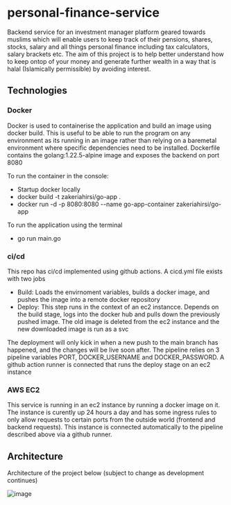 # personal-finance-service

Backend service for an investment manager platform geared towards muslims which will enable users to keep track of their pensions, shares, stocks, salary and all things personal finance including tax calculators, salary brackets etc. The aim of this project is to help better understand how to keep ontop of your money and generate further wealth in a way that is halal (Islamically permissible) by avoiding interest.

## Technologies
### Docker

Docker is used to containerise the application and build an image using docker build. This is useful to be able to run the program on any environment as its running in an image rather than relying on a baremetal environment where specific dependencies need to be installed. Dockerfile contains the golang:1.22.5-alpine image and exposes the backend on port 8080

To run the container in the console:
- Startup docker locally
- docker build -t zakeriahirsi/go-app .
- docker run -d -p 8080:8080 --name go-app-container zakeriahirsi/go-app

To run the application using the terminal
- go run main.go


### ci/cd

This repo has ci/cd implemented using github actions. A cicd.yml file exists with two jobs
- Build: Loads the envirnoment variables, builds a docker image, and pushes the image into a remote docker repository
- Deploy: This step runs in the context of an ec2 instancce. Depends on the build stage, logs into the docker hub and pulls down the previously pushed image. The old image is deleted from the ec2 instance and the new downloaded image is run as a svc
  
The deployment will only kick in when a new push to the main branch has happened, and the changes will be live soon after. The pipeline relies on 3 pipeline variables PORT, DOCKER_USERNAME and DOCKER_PASSWORD. A github action runner is connected that runs the deploy stage on an ec2 instance

### AWS EC2

This service is running in an ec2 instance by running a docker image on it. The instance is curently up 24 hours a day and has some ingress rules to only allow requests to certain ports from the outside world (frontend and backend requests). This instance is connected automatically to the pipeline described above via a github runner.

## Architecture

Architecture of the project below (subject to change as development continues)

![image](https://github.com/user-attachments/assets/34bd1b2e-397e-4bfb-a8eb-135b0c0d6f60)

